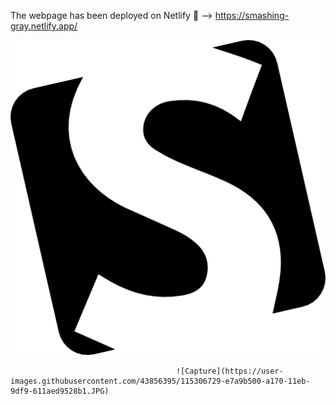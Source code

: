 The webpage has been deployed on Netlify 🔗 --> https://smashing-gray.netlify.app/

![image](https://github.com/kyriakoskolokouris/Smashing-Mag-Gray/blob/master/images/logo.png)




                                         ![Capture](https://user-images.githubusercontent.com/43856395/115306729-e7a9b500-a170-11eb-9df9-611aed9528b1.JPG)

